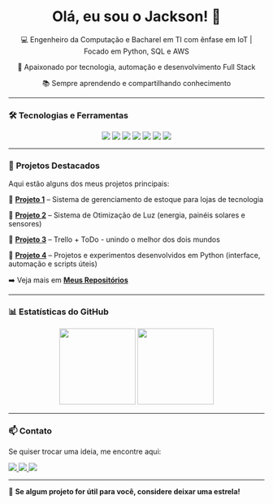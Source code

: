 <h1 align="center">Olá, eu sou o Jackson! 👋</h1>

<p align="center">💻 Engenheiro da Computação e Bacharel em TI com ênfase em IoT | Focado em Python, SQL e AWS</p>  
<p align="center">🚀 Apaixonado por tecnologia, automação e desenvolvimento Full Stack</p> 
<p align="center">📚 Sempre aprendendo e compartilhando conhecimento</p> 


---

### 🛠 **Tecnologias e Ferramentas**
<div align="center">
  <img src="https://img.shields.io/badge/-Python-3776AB?style=flat&logo=python&logoColor=white" />
  <img src="https://img.shields.io/badge/-AWS-FF9900?style=flat&logo=amazon-aws&logoColor=white" />
  <img src="https://img.shields.io/badge/-SQL-4479A1?style=flat&logo=mysql&logoColor=white" />
  <img src="https://img.shields.io/badge/-HTML5-E34F26?style=flat&logo=html5&logoColor=white" />
  <img src="https://img.shields.io/badge/-CSS3-1572B6?style=flat&logo=css3&logoColor=white" />
  <img src="https://img.shields.io/badge/-JavaScript-F7DF1E?style=flat&logo=javascript&logoColor=black" />
  <img src="https://img.shields.io/badge/-GitHub-181717?style=flat&logo=github&logoColor=white" />
</div>

---

### 🚀 **Projetos Destacados**
Aqui estão alguns dos meus projetos principais:

🔹 [**Projeto 1**](https://github.com/jackson-fidelix/jack-tech-store) – Sistema de gerenciamento de estoque para lojas de tecnologia 

🔹 [**Projeto 2**](https://github.com/jackson-fidelix/projeto-integrador-VI) – Sistema de Otimização de Luz (energia, painéis solares e sensores) 

🔹 [**Projeto 3**](https://github.com/jackson-fidelix/to-do-list-javascript) – Trello + ToDo - unindo o melhor dos dois mundos

🔹 [**Projeto 4**](https://github.com/jackson-fidelix/python-lab) – Projetos e experimentos desenvolvidos em Python (interface, automação e scripts úteis)

➡️ Veja mais em [**Meus Repositórios**](https://github.com/jackson-fidelix?tab=repositories)  

---

### 📊 **Estatísticas do GitHub**
<div align="center">
  <img height="150em" src="https://github-readme-stats.vercel.app/api?username=jackson-fidelix&show_icons=true&theme=radical&hide=prs&cache_seconds=86400" /> 
  <img height="150em" src="https://github-readme-stats.vercel.app/api/top-langs/?username=jackson-fidelix&layout=compact&theme=radical&cache_seconds=86400" />
</div>

---

### 📫 **Contato**
Se quiser trocar uma ideia, me encontre aqui:  

<a href="https://www.instagram.com/_jack_tech" target="_blank">
  <img src="https://img.shields.io/badge/-Instagram-E4405F?style=flat&logo=instagram&logoColor=white">
</a>
<a href="https://www.linkedin.com/in/jackson-fidelix-a3b063229" target="_blank">
  <img src="https://img.shields.io/badge/-LinkedIn-0077B5?style=flat&logo=linkedin&logoColor=white">
</a>
<a href="mailto:jcksfidelix@gmail.com">
  <img src="https://img.shields.io/badge/-Gmail-D14836?style=flat&logo=gmail&logoColor=white">
</a>


---

🌱 **Se algum projeto for útil para você, considere deixar uma estrela!**  

<!--
**jackson-fidelix/jackson-fidelix** is a ✨ _special_ ✨ repository because its `README.md` (this file) appears on your GitHub profile.

Here are some ideas to get you started:

- 🔭 I’m currently working on ...
- 🌱 I’m currently learning ...
- 👯 I’m looking to collaborate on ...
- 🤔 I’m looking for help with ...
- 💬 Ask me about ...
- 📫 How to reach me: ...
- 😄 Pronouns: ...
- ⚡ Fun fact: ...
-->
